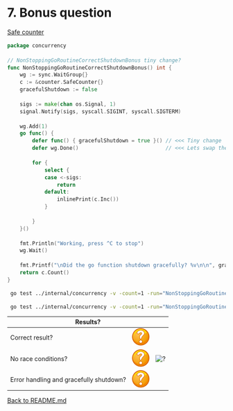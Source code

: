 # 7. Bonus question

[Safe counter](counter/safe.md)

```go
package concurrency

// NonStoppingGoRoutineCorrectShutdownBonus tiny change?
func NonStoppingGoRoutineCorrectShutdownBonus() int {
	wg := sync.WaitGroup{}
	c := &counter.SafeCounter{}
	gracefulShutdown := false

	sigs := make(chan os.Signal, 1)
	signal.Notify(sigs, syscall.SIGINT, syscall.SIGTERM)

	wg.Add(1)
	go func() {
		defer func() { gracefulShutdown = true }() // <<< Tiny change
		defer wg.Done()                            // <<< Lets swap the defer commands

		for {
			select {
			case <-sigs:
				return
			default:
				inlinePrint(c.Inc())
			}

		}
	}()

	fmt.Println("Working, press ^C to stop")
	wg.Wait()

	fmt.Printf("\nDid the go function shutdown gracefully? %v\n\n", gracefulShutdown)
	return c.Count()
}
```

```bash
 go test ../internal/concurrency -v -count=1 -run="NonStoppingGoRoutineCorrectShutdownBonus$" 
```

```bash
 go test ../internal/concurrency -v -count=1 -run="NonStoppingGoRoutineCorrectShutdownBonus$" -race 
```

<table>
<thead> 
  <tr> 
    <th colspan="3">Results?</th> 
  </tr>
</thead>
<tbody>
  <tr>
    <td>Correct result?</td>
    <td><img height="40" src="images/question.svg" width="40" alt="?"/></td>
    <td rowspan="3"><img height="320" src="https://media.giphy.com/media/U1TgwOffGUqxQYClV1/giphy.gif" width="568" alt="?"/></td>
  </tr> 
  <tr>
    <td>No race conditions?</td>
    <td><img height="40" src="images/question.svg" width="40" alt="?"/></td> 
  </tr>
  <tr>
    <td>Error handling and gracefully shutdown?</td>
    <td><img height="40" src="images/question.svg" width="40" alt="?"/></td>
  </tr>
</tbody>
</table> 

[Back to README.md](../README.md)